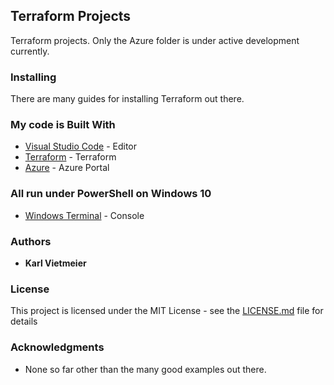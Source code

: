 ## Terraform Projects

Terraform projects. Only the Azure folder is under active development currently.


### Installing

There are many guides for installing Terraform out there.

### My code is Built With
* [Visual Studio Code](https://code.visualstudio.com/) - Editor
* [Terraform](https://www.terraform.io/) - Terraform
* [Azure](portal.azure.com) - Azure Portal

### All run under PowerShell on Windows 10
* [Windows Terminal](https://docs.microsoft.com/en-us/windows/terminal/) - Console


### Authors

* **Karl Vietmeier**


### License

This project is licensed under the MIT License - see the [LICENSE.md](LICENSE.md) file for details

### Acknowledgments

* None so far other than the many good examples out there.